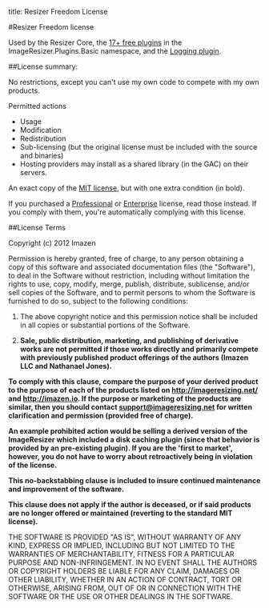 title: Resizer Freedom License

#Resizer Freedom license

Used by the Resizer Core, the [17+ free plugins](/plugins) in the ImageResizer.Plugins.Basic namespace, and the [Logging plugin](/plugins/logging).

##License summary:

No restrictions, except you can't use my own code to compete with my own products.

Permitted actions

 * Usage
 * Modification
 * Redistribution
 * Sub-licensing (but the original license must be included with the source and binaries)
 * Hosting providers may install as a shared library (in the GAC) on their servers.

An exact copy of the [MIT license](http://www.opensource.org/licenses/mit-license.php), but with one extra condition (in bold).

If you purchased a [Professional](/licenses/pro) or [Enterprise](/licenses/enterprise) license, read those instead. If you comply with them, you're automatically complying with this license.

##License Terms

Copyright (c) 2012 Imazen

Permission is hereby granted, free of charge, to any person obtaining a copy
of this software and associated documentation files (the "Software"), to deal
in the Software without restriction, including without limitation the rights
to use, copy, modify, merge, publish, distribute, sublicense, and/or sell
copies of the Software, and to permit persons to whom the Software is
furnished to do so, subject to the following conditions:

1. The above copyright notice and this permission notice shall be included in
all copies or substantial portions of the Software. 

2. **Sale, public distribution, marketing, and publishing of derivative works 
are not permitted if those works directly and primarily compete with previously published product
offerings of the authors (Imazen LLC and Nathanael Jones).**

**To comply with this clause, compare the purpose of your derived product 
to the purpose of each of the products listed on <http://imageresizing.net/> and <http://imazen.io>.
If the purpose or marketing of the products are similar, then you should contact 
support@imageresizing.net for written clarification and permission (provided free of charge).**

**An example prohibited action would be selling a derived version of the ImageResizer which included a disk caching plugin (since that behavior is provided by an pre-existing plugin).
If you are the 'first to market', however, you do not have to worry about retroactively being in violation of the license.**

**This no-backstabbing clause is included to insure continued maintenance and improvement of the software.**

**This clause does not apply if the author is deceased, or if said products are no longer offered or maintained (reverting to the standard MIT license).**

THE SOFTWARE IS PROVIDED "AS IS", WITHOUT WARRANTY OF ANY KIND, EXPRESS OR
IMPLIED, INCLUDING BUT NOT LIMITED TO THE WARRANTIES OF MERCHANTABILITY,
FITNESS FOR A PARTICULAR PURPOSE AND NON-INFRINGEMENT. IN NO EVENT SHALL THE
AUTHORS OR COPYRIGHT HOLDERS BE LIABLE FOR ANY CLAIM, DAMAGES OR OTHER
LIABILITY, WHETHER IN AN ACTION OF CONTRACT, TORT OR OTHERWISE, ARISING FROM,
OUT OF OR IN CONNECTION WITH THE SOFTWARE OR THE USE OR OTHER DEALINGS IN
THE SOFTWARE.


